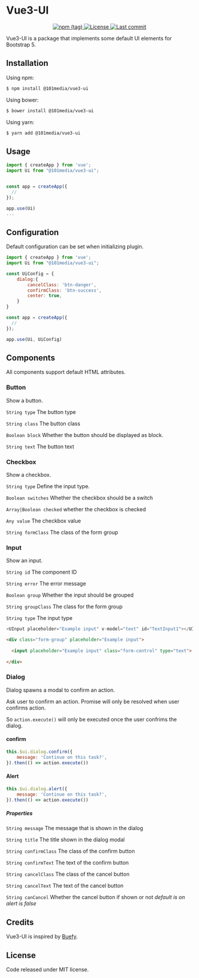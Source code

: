 # Vue3-UI 

<p align="center">
  <a href="https://www.npmjs.com/package/@101media/vue3-ui" title="Version" target="_blank" rel="noopener noreferrer">
    <img alt="npm (tag)" src="https://img.shields.io/npm/v/@101media/vue3-ui">
  </a>
  <a href="https://www.npmjs.com/package/@101media/vue3-ui" title="License" target="_blank" rel="noopener noreferrer">
    <img src="https://img.shields.io/npm/l/@101media/vue3-ui" alt="License">
  </a>
  <a href="https://github.com/vueup/vue-quill" title="Last commit" target="_blank" rel="noopener noreferrer">
    <img src="https://img.shields.io/github/last-commit/101media/vue3-ui?logo=github" alt="Last commit">
  </a>
</p>

Vue3-UI is a package that implements some default UI elements for Bootstrap 5.


## Installation

Using npm:

```bash
$ npm install @101media/vue3-ui
```

Using bower:

```bash
$ bower install @101media/vue3-ui
```

Using yarn:

```bash
$ yarn add @101media/vue3-ui
```

## Usage

```js
import { createApp } from 'vue';
import Ui from "@101media/vue3-ui";


const app = createApp({
  //
});

app.use(Ui)
...

```

## Configuration

Default configuration can be set when initializing plugin.

```js 
import { createApp } from 'vue';
import Ui from "@101media/vue3-ui";

const UiConfig = {
    dialog:{
        cancelClass: 'btn-danger',
        confirmClass: 'btn-success',
        center: true,
    }
}

const app = createApp({
  //
});

app.use(Ui, UiConfig)
 ```

## Components

All components support default HTML attributes.

### Button

Show a button.

`String type`
The button type

`String class`
The button class

`Boolean block`
Whether the button should be displayed as block.

`String text`
The button text

### Checkbox

Show a checkbox.

`String type`
Define the input type.

`Boolean switches`
Whether the checkbox should be a switch

`Array|Boolean checked`
whether the checkbox is checked

`Any value`
The checkbox value

`String formClass`
The class of the form group

### Input

Show an input.

`String id`
The component ID

`String error`
The error message

`Boolean group`
Whether the input should be grouped

`String groupClass`
The class for the form group

`String type`
The input type

```js
<UInput placeholder="Example input" v-model="text" id="TextInput1"></UInput>
```
```html
<div class="form-group" placeholder="Example input">
  
  <input placeholder="Example input" class="form-control" type="text">
  
</div>
```

### Dialog

Dialog spawns a modal to confirm an action.

Ask user to confirm an action. Promise will only be resolved when user confirms action.

So `action.execute()` will only be executed once the user confrims the dialog.

#### confirm

```js
this.$ui.dialog.confirm({
    message: 'Continue on this task?',
}).then(() => action.execute())
```

#### Alert

```js
this.$ui.dialog.alert({
    message: 'Continue on this task?',
}).then(() => action.execute())
```

##### Properties

`String message`
The message that is shown in the dialog

`String title`
The title shown in the dialog modal

`String confirmClass`
The class of the confirm button

`String confirmText`
The text of the confirm button

`String cancelClass`
The class of the cancel button

`String cancelText`
The text of the cancel button

`String canCancel`
Whether the cancel button if shown or not
*_default is on alert is false_*

## Credits

Vue3-UI is inspired by [Buefy](https://github.com/buefy/buefy).

## License

Code released under MIT license.
